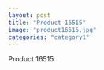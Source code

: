 ```yaml
---
layout: post
title: "Product 16515"
image: "product16515.jpg"
categories: "category1"
---
```

Product 16515
